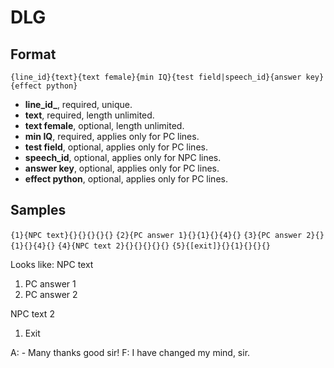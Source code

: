 # DLG
## Format
`{line_id}{text}{text female}{min IQ}{test field|speech_id}{answer key}{effect python}`

* **line_id_**, required, unique.
* **text**, required, length unlimited.
* **text female**, optional, length unlimited.
* **min IQ**, required, applies only for PC lines.
* **test field**, optional, applies only for PC lines.
* **speech_id**, optional, applies only for NPC lines.
* **answer key**, optional, applies only for PC lines.
* **effect python**, optional, applies only for PC lines.

## Samples
`{1}{NPC text}{}{}{}{}{}`
`{2}{PC answer 1}{}{1}{}{4}{}`
`{3}{PC answer 2}{}{1}{}{4}{}`
`{4}{NPC text 2}{}{}{}{}{}`
`{5}{[exit]}{}{1}{}{}{}`

Looks like:
NPC text
1. PC answer 1
2. PC answer 2

NPC text 2
1. Exit

A: - Many thanks good sir!
F: I have changed my mind, sir.